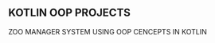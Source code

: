 KOTLIN OOP PROJECTS
------------------------------------------------------------
ZOO MANAGER SYSTEM USING OOP CENCEPTS IN KOTLIN
